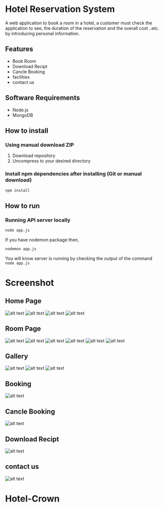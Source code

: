 # Hotel Reservation System
A web application to book a room in a hotel, a customer must check the application to see, the duration of the reservation and the overall cost ..etc. by introducing personal information.

## Features

- Book Room
- Download Recipt
- Cancle Booking
- facilities
- contact us

## Software Requirements

- Node.js
- MongoDB

## How to install

### Using manual download ZIP

1.  Download repository
2.  Uncompress to your desired directory

### Install npm dependencies after installing (Git or manual download)

```bash
npm install
```

## How to run

### Running API server locally

```bash
node app.js
```
If you have nodemon package then,

```bash
nodemon app.js
```

You will know server is running by checking the output of the command `node app.js`

# Screenshot
## Home Page
![alt text](ss/1.png)
![alt text](ss/2.png)
![alt text](ss/3.png)
![alt text](ss/4.png)

## Room Page
![alt text](ss/5.png)
![alt text](ss/6.png)
![alt text](ss/7.png)
![alt text](ss/8.png)
![alt text](ss/9.png)
![alt text](ss/17.png)

## Gallery
![alt text](ss/14.png)
![alt text](ss/15.png)
![alt text](ss/16.png)

## Booking
![alt text](ss/10.png)

## Cancle Booking
![alt text](ss/11.png)

## Download Recipt
![alt text](ss/12.png)

## contact us
![alt text](ss/13.png)

# Hotel-Crown
